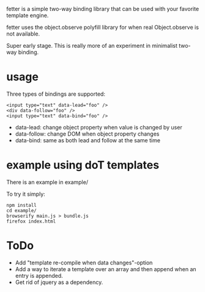 
fetter is a simple two-way binding library that can be used with your favorite template engine.

fetter uses the object.observe polyfill library for when real Object.observe is not available.

Super early stage. This is really more of an experiment in minimalist two-way binding.

# usage

Three types of bindings are supported:

```
<input type="text" data-lead="foo" />
<div data-follow="foo" />
<input type="text" data-bind="foo" />
```

* data-lead: change object property when value is changed by user
* data-follow: change DOM when object property changes
* data-bind: same as both lead and follow at the same time

# example using doT templates

There is an example in example/

To try it simply:

```
npm install
cd example/
browserify main.js > bundle.js
firefox index.html
```

# ToDo

* Add "template re-compile when data changes"-option
* Add a way to iterate a template over an array and then append when an entry is appended.
* Get rid of jquery as a dependency.